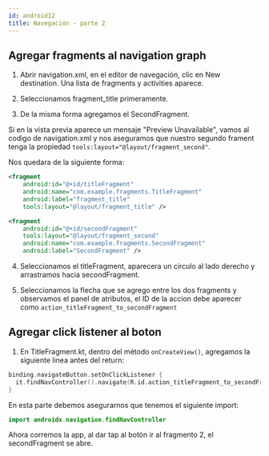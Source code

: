 ```yaml
---
id: android12
title: Navegación - parte 2
---
```



## Agregar fragments al navigation graph

1. Abrir navigation.xml, en el editor de navegación, clic en New destination. Una lista de fragments y activities aparece.

2. Seleccionamos fragment_title primeramente.

3. De la misma forma agregamos el SecondFragment.

Si en la vista previa aparece un mensaje "Preview Unavailable", vamos al codigo de navigation.xml y nos aseguramos que nuestro segundo frament tenga la propiedad `tools:layout="@layout/fragment_second"`.

Nos quedara de la siguiente forma:

```xml
<fragment
    android:id="@+id/titleFragment"
    android:name="com.example.fragments.TitleFragment"
    android:label="fragment_title"
    tools:layout="@layout/fragment_title" />

<fragment
    android:id="@+id/secondFragment"
    tools:layout="@layout/fragment_second"
    android:name="com.example.fragments.SecondFragment"
    android:label="SecondFragment" />
```

4. Seleccionamos el titleFragment, aparecera un circulo al lado derecho y arrastramos hacia secondFragment.

5. Seleccionamos la flecha que se agrego entre los dos fragments y observamos el panel de atributos, el ID de la accion debe aparecer como `action_titleFragment_to_secondFragment`

## Agregar click listener al boton

1. En TitleFragment.kt, dentro del método `onCreateView()`, agregamos la siguiente linea antes del return:

```kotlin
binding.navigateButton.setOnClickListener {
  it.findNavController().navigate(R.id.action_titleFragment_to_secondFragment)
}
```

En esta parte debemos asegurarnos que tenemos el siguiente import:

```kotlin
import androidx.navigation.findNavController
```

Ahora corremos la app, al dar tap al botón ir al fragmento 2, el secondFragment se abre.
